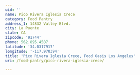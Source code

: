 ```yaml
---
uid: ''
name: Pico Rivera Iglesia Crece
category: Food Pantry
address_1: 14832 Valley Blvd.
city: La Puente
state: CA
zipcode: '91744'
phone: 562.895.4587
latitude: '34.0317917'
longitude: '-117.970394'
title: 'Pico Rivera Iglesia Crece, Food Oasis Los Angeles'
uri: /food-pantry/pico-rivera-iglesia-crece/

---
```

